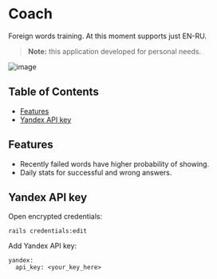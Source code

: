 # Coach
Foreign words training. At this moment supports just EN-RU.

> **Note:** this application developed for personal needs.

![image](https://user-images.githubusercontent.com/312873/39528036-adb3fd24-4e2b-11e8-8a47-a9fd6b70c362.png)

## Table of Contents
- [Features](#features)
- [Yandex API key](#yandex-api-key)

## Features
* Recently failed words have higher probability of showing.
* Daily stats for successful and wrong answers. 

## Yandex API key
Open encrypted credentials:
```
rails credentials:edit
```

Add Yandex API key:
```
yandex:
  api_key: <your_key_here>
```
